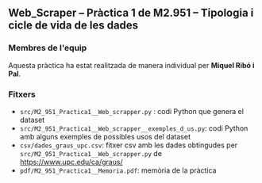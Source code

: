## Web_Scraper – Pràctica 1 de M2.951 – Tipologia i cicle de vida de les dades

### Membres de l'equip
Aquesta pràctica ha estat realitzada de manera individual per **Miquel Ribó i Pal**.

### Fitxers
- `src/M2_951_Practica1__Web_scrapper.py` : codi Python que genera el dataset
- `src/M2_951_Practica1__Web_scrapper__exemples_d_us.py`: codi Python amb alguns exemples de possibles usos del dataset
- `csv/dades_graus_upc.csv`: fitxer csv amb les dades obtingudes per `src/M2_951_Practica1__Web_scrapper.py` de https://www.upc.edu/ca/graus/
- `pdf/M2_951_Practica1__Memoria.pdf`: memòria de la pràctica
